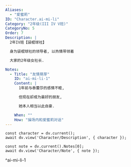 ```yaml
---
Aliases:
  - "爱蜜莉"
ID: "Character.ai-mi-li"
Category: "2年级(III IV V班)"
CategoryNo: 5
Order: 7
Description: |
  2年IV班【袋棍球社】

  身为袋棍球社的领导者, 以热情带领着

  大家的2年级女社长.

Notes:
  - Title: "友情萌芽"
    ID: "ai-mi-li-1"
    Content: |
      1年前与泰蕾莎的感情不睦,

      但现在却成为最好的朋友,

      她本人相当以此自豪.

    When: ""
    How: "操场内和爱蜜莉对话"
---
```

```dataviewjs
const character = dv.current();
await dv.view('Character/Description', { character });
```

```dataviewjs
const note = dv.current().Notes[0];
await dv.view('Character/Note', { note });
```
^ai-mi-li-1
